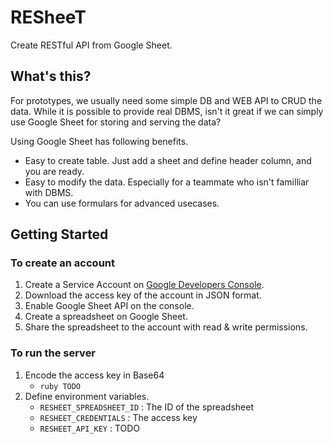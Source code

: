 # RESheeT

Create RESTful API from Google Sheet.

## What's this?

For prototypes, we usually need some simple DB and WEB API to CRUD the data.
While it is possible to provide real DBMS, isn't it great if we can simply use Google Sheet for storing and serving the data?

Using Google Sheet has following benefits.

- Easy to create table. Just add a sheet and define header column, and you are ready.
- Easy to modify the data. Especially for a teammate who isn't familliar with DBMS.
- You can use formulars for advanced usecases.

## Getting Started

### To create an account

1. Create a Service Account on [Google Developers Console](https://console.developers.google.com).
1. Download the access key of the account in JSON format.
1. Enable Google Sheet API on the console.
1. Create a spreadsheet on Google Sheet.
1. Share the spreadsheet to the account with read & write permissions.

### To run the server

1. Encode the access key in Base64
    - `ruby TODO`
1. Define environment variables.
    - `RESHEET_SPREADSHEET_ID` : The ID of the spreadsheet
    - `RESHEET_CREDENTIALS` : The access key
    - `RESHEET_API_KEY` : TODO
